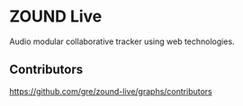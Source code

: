 ZOUND Live
===

Audio modular collaborative tracker using web technologies.


Contributors
---

https://github.com/gre/zound-live/graphs/contributors
